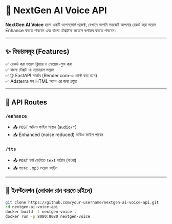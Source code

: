 # 🎤 NextGen AI Voice API

**NextGen AI Voice** হলো একটি ওপেনসোর্স প্রজেক্ট, যেখানে আপনি সহজেই আপনার রেকর্ড করা ভয়েস Enhance করতে পারবেন এবং বাংলা টেক্সটকে ভয়েসে রূপান্তর করতে পারবেন।

---

## ✨ ফিচারসমূহ (Features)

✅ রেকর্ড করা ভয়েস ক্লিয়ার ও নোয়েজ-মুক্ত করা  
✅ বাংলা টেক্সট → ন্যাচারাল ভয়েস  
✅ ফ্রি FastAPI সার্ভার (Render.com-এ হোস্ট করা যাবে)  
✅ Adsterra সহ HTML অ্যাপ এর জন্য প্রস্তুত

---

## 🚀 API Routes

### `/enhance`
- 📤 `POST` অডিও ফাইল পাঠান (`audio/*`)
- 📥 Enhanced (noise reduced) অডিও ফাইল পাবেন

### `/tts`
- 📤 `POST` ফর্ম ডেটাতে `text` পাঠান (বাংলা)
- 📥 পাবেন: `.mp3` ভয়েস ফাইল

---

## 🔧 ইনস্টলেশন (লোকাল রান করতে চাইলে)
```bash
git clone https://github.com/your-username/nextgen-ai-voice-api.git
cd nextgen-ai-voice-api
docker build -t nextgen-voice .
docker run -p 8080:8080 nextgen-voice
